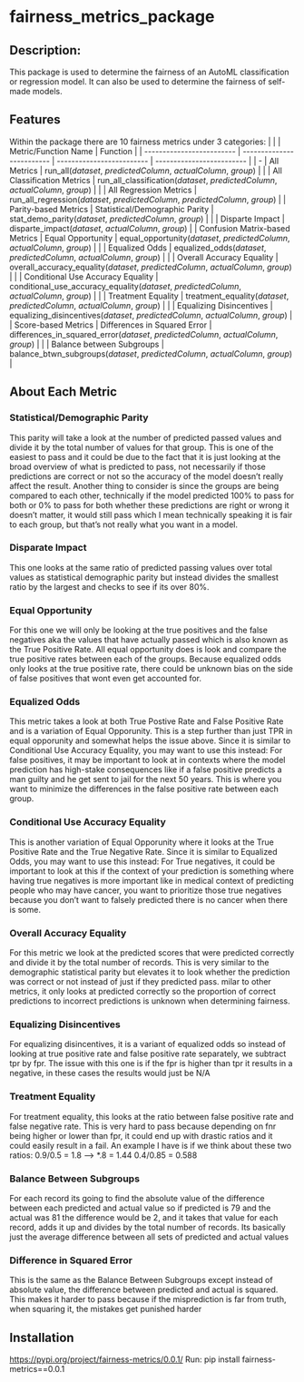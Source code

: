 # fairness_metrics_package
## Description:
This package is used to determine the fairness of an AutoML classification or regression model. It can also be used to determine the fairness of self-made models. 
## Features
Within the package there are 10 fairness metrics under 3 categories:
| | | Metric/Function Name | Function |
| ------------------------- | ------------------------- | ------------------------- | ------------------------- |
| <td rowspan="3">-</td> | All Metrics | run_all(_dataset_, _predictedColumn_, _actualColumn_, _group_) |
|  | All Classification Metrics | run_all_classification(_dataset_, _predictedColumn_, _actualColumn_, _group_) |
|  | All Regression Metrics | run_all_regression(_dataset_, _predictedColumn_, _predictedColumn_, _group_) |
| <td rowspan="2">Parity-based Metrics</td> | Statistical/Demographic Parity | stat_demo_parity(_dataset_, _predictedColumn_, _group_) |
|  | Disparte Impact | disparte_impact(_dataset_, _actualColumn_, _group_) |
| <td rowspan="6">Confusion Matrix-based Metrics</td> | Equal Opportunity | equal_opportunity(_dataset_, _predictedColumn_, _actualColumn_, _group_) |
|  | Equalized Odds | equalized_odds(_dataset_, _predictedColumn_, _actualColumn_, _group_) |
|  | Overall Accuracy Equality | overall_accuracy_equality(_dataset_, _predictedColumn_, _actualColumn_, _group_) |
|  | Conditional Use Accuracy Equality | conditional_use_accuracy_equality(_dataset_, _predictedColumn_, _actualColumn_, _group_) |
|  | Treatment Equality | treatment_equality(_dataset_, _predictedColumn_, _actualColumn_, _group_) |
|  | Equalizing Disincentives | equalizing_disincentives(_dataset_, _predictedColumn_, _actualColumn_, _group_) |
| <td rowspan="2">Score-based Metrics</td> | Differences in Squared Error | differences_in_squared_error(_dataset_, _predictedColumn_, _actualColumn_, _group_) |
|  | Balance between Subgroups | balance_btwn_subgroups(_dataset_, _predictedColumn_, _actualColumn_, _group_) |

## About Each Metric
### Statistical/Demographic Parity
This parity will take a look at the number of predicted passed values and divide it by the total number of values for that group. This is one of the easiest to pass and it could be due to the fact that it is just looking at the broad overview of what is predicted to pass, not necessarily if those predictions are correct or not so the accuracy of the model doesn’t really affect the result. Another thing to consider is since the groups are being compared to each other, technically if the model predicted 100% to pass for both or 0% to pass for both whether these predictions are right or wrong it doesn’t matter, it would still pass which I mean technically speaking it is fair to each group, but that’s not really what you want in a model.

### Disparate Impact
This one looks at the same ratio of predicted passing values over total values as statistical demographic parity but instead divides the smallest ratio by the largest and checks to see if its over 80%.

### Equal Opportunity
For this one we will only be looking at the true positives and the false negatives aka the values that have actually passed which is also known as the True Positive Rate. All equal opportunity does is look and compare the true positive rates between each of the groups. Because equalized odds only looks at the true positive rate, there could be unknown bias on the side of false positives that wont even get accounted for.

### Equalized Odds
This metric takes a look at both True Postive Rate and False Positive Rate and is a variation of Equal Opporunity. This is a step further than just TPR in equal opporunity and somewhat helps the issue above. Since it is similar to Conditional Use Accuracy Equality, you may want to use this instead: For false positives, it may be important to look at in contexts where the model prediction has high-stake consequences like if a false positive predicts a man guilty and he get sent to jail for the next 50 years. This is where you want to minimize the differences in the false positive rate between each group.


### Conditional Use Accuracy Equality
This is another variation of Equal Opporunity where it looks at the True Positive Rate and the True Negative Rate. Since it is similar to Equalized Odds, you may want to use this instead: For True negatives, it could be important to look at this if the context of your prediction is something where having true negatives is more important like in medical context of predicting people who may have cancer, you want to prioritize those true negatives because you don’t want to falsely predicted there is no cancer when there is some.

### Overall Accuracy Equality
For this metric we look at the predicted scores that were predicted correctly and divide it by the total number of records. This is very similar to the demographic statistical parity but elevates it to look whether the prediction was correct or not instead of just if they predicted pass. milar to other metrics, it only looks at predicted correctly so the proportion of correct predictions to incorrect predictions is unknown when determining fairness.

### Equalizing Disincentives
For equalizing disincentives, it is a variant of equalized odds so instead of looking at true positive rate and false positive rate separately, we subtract tpr by fpr. The issue with this one is if the fpr is higher than tpr it results in a negative, in these cases the results would just be N/A

### Treatment Equality
For treatment equality, this looks at the ratio between false positive rate and false negative rate. This is very hard to pass because depending on fnr being higher or lower than fpr, it could end up with drastic ratios and it could easily result in a fail. An example I have is if we think about these two ratios:
0.9/0.5 = 1.8 --> *.8 = 1.44
0.4/0.85 = 0.588

### Balance Between Subgroups
For each record its going to find the absolute value of the difference between each predicted and actual value so if predicted is 79 and the actual was 81 the difference would be 2, and it takes that value for each record, adds it up and divides by the total number of records. Its basically just the average difference between all sets of predicted and actual values

### Difference in Squared Error
This is the same as the Balance Between Subgroups except instead of absolute value, the difference between predicted and actual is squared. This makes it harder to pass because if the misprediction is far from truth, when squaring it, the mistakes get punished harder

## Installation
https://pypi.org/project/fairness-metrics/0.0.1/
Run: pip install fairness-metrics==0.0.1


